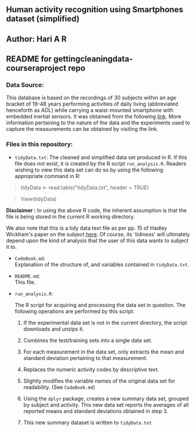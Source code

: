 ## Human activity recognition using Smartphones dataset (simplified)

## Author: Hari A R

## README for gettingcleaningdata-courseraproject repo

### Data Source:

This database is based on the recordings of 30 subjects within an age bracket of 19-48 years performing activities of daily living (abbreviated henceforth as ADL) while carrying a waist-mounted smartphone with embedded inertial sensors. It was obtained from the following [link](http://archive.ics.uci.edu/ml/datasets/Human+Activity+Recognition+Using+Smartphones). More information pertaining to the nature of the data  and the experiments used to capture the measurements can be obtained by visiting the link. 

### Files in this repository:

 * `tidyData.txt`:  The cleaned and simplified data set produced in R. If this file does not exist, it is created by the R script `run_analysis.R`. Readers wishing to view this data set can do so by using the following appropriate command in R:

 > tidyData <- read.table("tidyData.txt", header = TRUE)

 > View(tidyData)

**Disclaimer :** In using the above R code, the inherent assumption is that the file is being stored in the current R working directory. 

We also note that this is a tidy data text file as per pp. 15 of Hadley Wickham's paper on the subject [here](http://vita.had.co.nz/papers/tidy-data.pdf).
Of course, its `tidiness' will ultimately depend upon the kind of analysis that the user of this data wants to subject it to.

 *  `CodeBook.md`:  
    Explanation of the structure of, and variables contained in `tidyData.txt`.


 * `README.md`:  
    This file.

 * `run_analysis.R`:  

 

    The R script for acquiring and processing the data set in question.
    The following operations are performed by this script:
    
    1. If the experimental data set is not in the current directory, the script downloads and unzips it. 
    
    2. Combines the test/training sets into a single data set.
    
    3. For each measurement in the data set, only extracts the mean and 
       standard deviation pertaining to that measurement. 
    
    4. Replaces the numeric activity codes by descriptive text.
    
    5. Slightly modifies the variable names of the original data set for readability.  (See `CodeBook.md`)

	6. Using the `dplyr` package, creates a new summary data set, grouped by subject and activity. This new data set reports the averages of all reported means and standard 
deviations obtained in step 3.

    7. This new summary dataset is written to `tidyData.txt`
